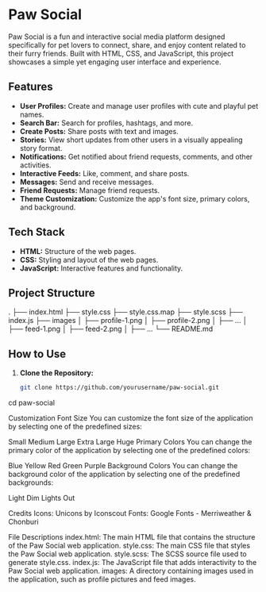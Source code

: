 # Paw Social

Paw Social is a fun and interactive social media platform designed specifically for pet lovers to connect, share, and enjoy content related to their furry friends. Built with HTML, CSS, and JavaScript, this project showcases a simple yet engaging user interface and experience.

## Features

- **User Profiles:** Create and manage user profiles with cute and playful pet names.
- **Search Bar:** Search for profiles, hashtags, and more.
- **Create Posts:** Share posts with text and images.
- **Stories:** View short updates from other users in a visually appealing story format.
- **Notifications:** Get notified about friend requests, comments, and other activities.
- **Interactive Feeds:** Like, comment, and share posts.
- **Messages:** Send and receive messages.
- **Friend Requests:** Manage friend requests.
- **Theme Customization:** Customize the app's font size, primary colors, and background.

## Tech Stack

- **HTML:** Structure of the web pages.
- **CSS:** Styling and layout of the web pages.
- **JavaScript:** Interactive features and functionality.

## Project Structure


.
├── index.html
├── style.css
├── style.css.map
├── style.scss
├── index.js
├── images
│ ├── profile-1.png
│ ├── profile-2.png
│ ├── ...
│ ├── feed-1.png
│ ├── feed-2.png
│ ├── ...
└── README.md


## How to Use

1. **Clone the Repository:**

   ```bash
   git clone https://github.com/yourusername/paw-social.git

cd paw-social

Customization
Font Size
You can customize the font size of the application by selecting one of the predefined sizes:

Small
Medium
Large
Extra Large
Huge
Primary Colors
You can change the primary color of the application by selecting one of the predefined colors:

Blue
Yellow
Red
Green
Purple
Background Colors
You can change the background color of the application by selecting one of the predefined backgrounds:

Light
Dim
Lights Out


Credits
Icons: Unicons by Iconscout
Fonts: Google Fonts - Merriweather & Chonburi

File Descriptions
index.html: The main HTML file that contains the structure of the Paw Social web application.
style.css: The main CSS file that styles the Paw Social web application.
style.scss: The SCSS source file used to generate style.css.
index.js: The JavaScript file that adds interactivity to the Paw Social web application.
images: A directory containing images used in the application, such as profile pictures and feed images.


